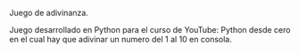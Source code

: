 Juego de adivinanza.

Juego desarrollado en Python para el curso de YouTube: Python desde cero en el cual hay que adivinar un numero del 1 al 10 en consola.

